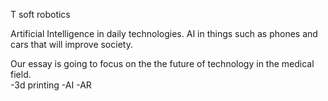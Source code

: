 T
soft robotics 

Artificial Intelligence in daily technologies. AI in things such as phones and cars that will improve society.  

Our essay is going to focus on the the future of technology in the medical field.  
  -3d printing
  -AI
  -AR
